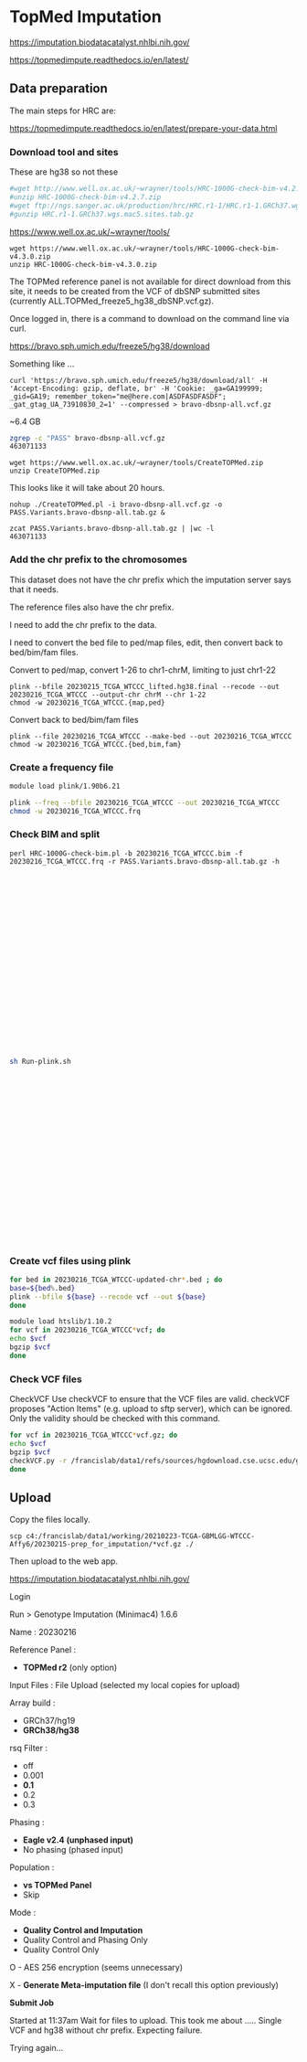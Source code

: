 
#       TopMed Imputation

https://imputation.biodatacatalyst.nhlbi.nih.gov/

https://topmedimpute.readthedocs.io/en/latest/


##      Data preparation

The main steps for HRC are:

https://topmedimpute.readthedocs.io/en/latest/prepare-your-data.html




###     Download tool and sites

These are hg38 so not these

```BASH
#wget http://www.well.ox.ac.uk/~wrayner/tools/HRC-1000G-check-bim-v4.2.7.zip
#unzip HRC-1000G-check-bim-v4.2.7.zip
#wget ftp://ngs.sanger.ac.uk/production/hrc/HRC.r1-1/HRC.r1-1.GRCh37.wgs.mac5.sites.tab.gz
#gunzip HRC.r1-1.GRCh37.wgs.mac5.sites.tab.gz 
```

https://www.well.ox.ac.uk/~wrayner/tools/

```
wget https://www.well.ox.ac.uk/~wrayner/tools/HRC-1000G-check-bim-v4.3.0.zip
unzip HRC-1000G-check-bim-v4.3.0.zip
```

The TOPMed reference panel is not available for direct download from this site, it needs to be created from the VCF of dbSNP submitted sites (currently ALL.TOPMed_freeze5_hg38_dbSNP.vcf.gz).

Once logged in, there is a command to download on the command line via curl.

https://bravo.sph.umich.edu/freeze5/hg38/download

Something like ...
```
curl 'https://bravo.sph.umich.edu/freeze5/hg38/download/all' -H 'Accept-Encoding: gzip, deflate, br' -H 'Cookie: _ga=GA199999; _gid=GA19; remember_token="me@here.com|ASDFASDFASDF"; _gat_gtag_UA_73910830_2=1' --compressed > bravo-dbsnp-all.vcf.gz
```

~6.4 GB 


```BASH
zgrep -c "PASS" bravo-dbsnp-all.vcf.gz 
463071133
```



```
wget https://www.well.ox.ac.uk/~wrayner/tools/CreateTOPMed.zip
unzip CreateTOPMed.zip
```

This looks like it will take about 20 hours.

```
nohup ./CreateTOPMed.pl -i bravo-dbsnp-all.vcf.gz -o PASS.Variants.bravo-dbsnp-all.tab.gz &
```


```
zcat PASS.Variants.bravo-dbsnp-all.tab.gz | |wc -l
463071133
```




###	Add the chr prefix to the chromosomes

This dataset does not have the chr prefix which the imputation server says that it needs.

The reference files also have the chr prefix.

I need to add the chr prefix to the data.

I need to convert the bed file to ped/map files, edit, then convert back to bed/bim/fam files.


Convert to ped/map, convert 1-26 to chr1-chrM, limiting to just chr1-22


```
plink --bfile 20230215_TCGA_WTCCC_lifted.hg38.final --recode --out 20230216_TCGA_WTCCC --output-chr chrM --chr 1-22
chmod -w 20230216_TCGA_WTCCC.{map,ped}
```


Convert back to bed/bim/fam files

```
plink --file 20230216_TCGA_WTCCC --make-bed --out 20230216_TCGA_WTCCC
chmod -w 20230216_TCGA_WTCCC.{bed,bim,fam}
```


###     Create a frequency file

```BASH
module load plink/1.90b6.21

plink --freq --bfile 20230216_TCGA_WTCCC --out 20230216_TCGA_WTCCC
chmod -w 20230216_TCGA_WTCCC.frq
```


###	Check BIM and split

```
perl HRC-1000G-check-bim.pl -b 20230216_TCGA_WTCCC.bim -f 20230216_TCGA_WTCCC.frq -r PASS.Variants.bravo-dbsnp-all.tab.gz -h
























```


```BASH
sh Run-plink.sh
























```


###     Create vcf files using plink


```BASH
for bed in 20230216_TCGA_WTCCC-updated-chr*.bed ; do
base=${bed%.bed}
plink --bfile ${base} --recode vcf --out ${base}
done
```


```BASH
module load htslib/1.10.2
for vcf in 20230216_TCGA_WTCCC*vcf; do
echo $vcf
bgzip $vcf
done
```



###	Check VCF files



CheckVCF
Use checkVCF to ensure that the VCF files are valid. checkVCF proposes "Action Items" (e.g. upload to sftp server), which can be ignored. Only the validity should be checked with this command.



```BASH
for vcf in 20230216_TCGA_WTCCC*vcf.gz; do
echo $vcf
bgzip $vcf
checkVCF.py -r /francislab/data1/refs/sources/hgdownload.cse.ucsc.edu/goldenPath/hg38/bigZips/20180810/hg38.chrXYM_alts.fa.gz -o out $vcf
done
```







##      Upload

Copy the files locally.
```
scp c4:/francislab/data1/working/20210223-TCGA-GBMLGG-WTCCC-Affy6/20230215-prep_for_imputation/*vcf.gz ./
```

Then upload to the web app.











https://imputation.biodatacatalyst.nhlbi.nih.gov/

Login

Run > Genotype Imputation (Minimac4) 1.6.6


Name : 20230216

Reference Panel : 
* **TOPMed r2** (only option)

Input Files : File Upload (selected my local copies for upload)

Array build : 
* GRCh37/hg19
* **GRCh38/hg38**

rsq Filter : 
* off
* 0.001
* **0.1**
* 0.2
* 0.3

Phasing : 
* **Eagle v2.4 (unphased input)**
* No phasing (phased input)

Population :
* **vs TOPMed Panel**
* Skip

Mode : 
* **Quality Control and Imputation**
* Quality Control and Phasing Only
* Quality Control Only

O - AES 256 encryption  (seems unnecessary)

X - **Generate Meta-imputation file**   (I don't recall this option previously)

**Submit Job**






Started at 11:37am
Wait for files to upload.  This took me about .....
Single VCF and hg38 without chr prefix. Expecting failure.




Trying again...







